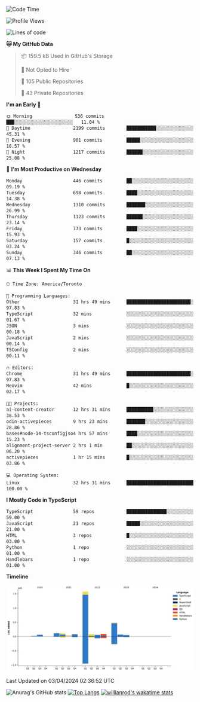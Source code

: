 <!--START_SECTION:waka-->
![Code Time](http://img.shields.io/badge/Code%20Time-1%2C375%20hrs%2053%20mins-blue)

![Profile Views](http://img.shields.io/badge/Profile%20Views-0-blue)

![Lines of code](https://img.shields.io/badge/From%20Hello%20World%20I%27ve%20Written-2.8%20million%20lines%20of%20code-blue)

**🐱 My GitHub Data** 

> 📦 159.5 kB Used in GitHub's Storage 
 > 
> 🚫 Not Opted to Hire
 > 
> 📜 105 Public Repositories 
 > 
> 🔑 43 Private Repositories 
 > 
**I'm an Early 🐤** 

```text
🌞 Morning                536 commits         ███░░░░░░░░░░░░░░░░░░░░░░   11.04 % 
🌆 Daytime                2199 commits        ███████████░░░░░░░░░░░░░░   45.31 % 
🌃 Evening                901 commits         █████░░░░░░░░░░░░░░░░░░░░   18.57 % 
🌙 Night                  1217 commits        ██████░░░░░░░░░░░░░░░░░░░   25.08 % 
```
📅 **I'm Most Productive on Wednesday** 

```text
Monday                   446 commits         ██░░░░░░░░░░░░░░░░░░░░░░░   09.19 % 
Tuesday                  698 commits         ████░░░░░░░░░░░░░░░░░░░░░   14.38 % 
Wednesday                1310 commits        ███████░░░░░░░░░░░░░░░░░░   26.99 % 
Thursday                 1123 commits        ██████░░░░░░░░░░░░░░░░░░░   23.14 % 
Friday                   773 commits         ████░░░░░░░░░░░░░░░░░░░░░   15.93 % 
Saturday                 157 commits         █░░░░░░░░░░░░░░░░░░░░░░░░   03.24 % 
Sunday                   346 commits         ██░░░░░░░░░░░░░░░░░░░░░░░   07.13 % 
```


📊 **This Week I Spent My Time On** 

```text
🕑︎ Time Zone: America/Toronto

💬 Programming Languages: 
Other                    31 hrs 49 mins      ████████████████████████░   97.83 % 
TypeScript               32 mins             ░░░░░░░░░░░░░░░░░░░░░░░░░   01.67 % 
JSON                     3 mins              ░░░░░░░░░░░░░░░░░░░░░░░░░   00.18 % 
JavaScript               2 mins              ░░░░░░░░░░░░░░░░░░░░░░░░░   00.14 % 
TSConfig                 2 mins              ░░░░░░░░░░░░░░░░░░░░░░░░░   00.11 % 

🔥 Editors: 
Chrome                   31 hrs 49 mins      ████████████████████████░   97.83 % 
Neovim                   42 mins             █░░░░░░░░░░░░░░░░░░░░░░░░   02.17 % 

🐱‍💻 Projects: 
ai-content-creator       12 hrs 31 mins      ██████████░░░░░░░░░░░░░░░   38.53 % 
odin-activepieces        9 hrs 23 mins       ███████░░░░░░░░░░░░░░░░░░   28.86 % 
bases#node-14-tsconfigjso4 hrs 57 mins       ████░░░░░░░░░░░░░░░░░░░░░   15.23 % 
alignment-project-server 2 hrs 1 min         ██░░░░░░░░░░░░░░░░░░░░░░░   06.20 % 
activepieces             1 hr 15 mins        █░░░░░░░░░░░░░░░░░░░░░░░░   03.86 % 

💻 Operating System: 
Linux                    32 hrs 31 mins      █████████████████████████   100.00 % 
```

**I Mostly Code in TypeScript** 

```text
TypeScript               59 repos            ███████████████░░░░░░░░░░   59.00 % 
JavaScript               21 repos            █████░░░░░░░░░░░░░░░░░░░░   21.00 % 
HTML                     3 repos             █░░░░░░░░░░░░░░░░░░░░░░░░   03.00 % 
Python                   1 repo              ░░░░░░░░░░░░░░░░░░░░░░░░░   01.00 % 
Handlebars               1 repo              ░░░░░░░░░░░░░░░░░░░░░░░░░   01.00 % 
```



**Timeline**

![Lines of Code chart](https://raw.githubusercontent.com/wise-introvert/wise-introvert/master/assets/bar_graph.png)


 Last Updated on 03/04/2024 02:36:52 UTC
<!--END_SECTION:waka-->

![Anurag's GitHub stats](https://github-readme-stats.vercel.app/api?username=wise-introvert&count_private=true&show_icons=true)
[![Top Langs](https://github-readme-stats.vercel.app/api/top-langs/?username=wise-introvert&langs_count=10)](https://github.com/anuraghazra/github-readme-stats)
[![willianrod's wakatime stats](https://github-readme-stats.vercel.app/api/wakatime?username=wiseintrovert)](https://github.com/anuraghazra/github-readme-stats)
